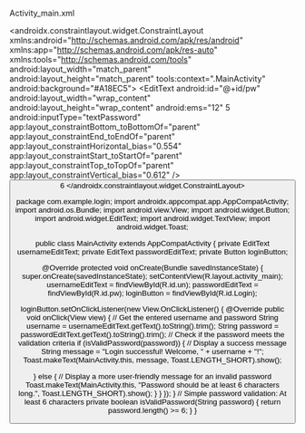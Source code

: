Activity_main.xml
<?xml version="1.0" encoding="utf-8"?>
<androidx.constraintlayout.widget.ConstraintLayout
xmlns:android="http://schemas.android.com/apk/res/android"
xmlns:app="http://schemas.android.com/apk/res-auto"
xmlns:tools="http://schemas.android.com/tools"
android:layout_width="match_parent"
android:layout_height="match_parent"
tools:context=".MainActivity"
android:background="#A18EC5">
<TextView
android:id="@+id/enterUN"
android:layout_width="250dp"
android:layout_height="41dp"
android:text="Enter your username"
android:textSize="25dp"
android:textColor="@color/black"
app:layout_constraintBottom_toBottomOf="parent"
app:layout_constraintEnd_toEndOf="parent"
app:layout_constraintHorizontal_bias="0.51"
app:layout_constraintStart_toStartOf="parent"
app:layout_constraintTop_toTopOf="parent"
app:layout_constraintVertical_bias="0.243" />
<TextView
android:id="@+id/enterPW"
android:layout_width="250dp"
android:layout_height="41dp"
android:text="Enter your password"
android:textSize="25dp"
android:textColor="@color/black"
app:layout_constraintBottom_toBottomOf="parent"
app:layout_constraintEnd_toEndOf="parent"
app:layout_constraintHorizontal_bias="0.523"
app:layout_constraintStart_toStartOf="parent"
app:layout_constraintTop_toTopOf="parent"
app:layout_constraintVertical_bias="0.515" />
<EditText
android:id="@+id/pw"
android:layout_width="wrap_content"
android:layout_height="wrap_content"
android:ems="12"
5
android:inputType="textPassword"
app:layout_constraintBottom_toBottomOf="parent"
app:layout_constraintEnd_toEndOf="parent"
app:layout_constraintHorizontal_bias="0.554"
app:layout_constraintStart_toStartOf="parent"
app:layout_constraintTop_toTopOf="parent"
app:layout_constraintVertical_bias="0.612" />
<EditText
android:id="@+id/un"
android:layout_width="wrap_content"
android:layout_height="wrap_content"
android:ems="12"
android:inputType="text"
app:layout_constraintBottom_toBottomOf="parent"
app:layout_constraintEnd_toEndOf="parent"
app:layout_constraintHorizontal_bias="0.497"
app:layout_constraintStart_toStartOf="parent"
app:layout_constraintTop_toTopOf="parent"
app:layout_constraintVertical_bias="0.348" />
<Button
android:id="@+id/Login"
android:layout_width="wrap_content"
android:layout_height="wrap_content"
android:textSize="20dp"
android:text="Login"
android:layout_marginTop="80dp"
app:layout_constraintBottom_toBottomOf="parent"
app:layout_constraintEnd_toEndOf="parent"
app:layout_constraintStart_toStartOf="parent"
app:layout_constraintTop_toTopOf="parent"
app:layout_constraintVertical_bias="0.718" />
<TextView
android:id="@+id/heading"
android:layout_width="match_parent"
android:layout_height="wrap_content"
android:text="Login Page"
android:background="@color/black"
android:textAlignment="center"
android:textColor="@color/white"
android:textSize="35dp"
app:layout_constraintBottom_toBottomOf="parent"
app:layout_constraintEnd_toEndOf="parent"
app:layout_constraintStart_toStartOf="parent"
app:layout_constraintTop_toTopOf="parent"
app:layout_constraintVertical_bias="0.001" />
6
</androidx.constraintlayout.widget.ConstraintLayout>


package com.example.login;
import androidx.appcompat.app.AppCompatActivity;
import android.os.Bundle;
import android.view.View;
import android.widget.Button;
import android.widget.EditText;
import android.widget.TextView;
import android.widget.Toast;

public class MainActivity extends AppCompatActivity {
private EditText usernameEditText;
private EditText passwordEditText;
private Button loginButton;

@Override
protected void onCreate(Bundle savedInstanceState) {
super.onCreate(savedInstanceState);
setContentView(R.layout.activity_main);
usernameEditText = findViewById(R.id.un);
passwordEditText = findViewById(R.id.pw);
loginButton = findViewById(R.id.Login);

loginButton.setOnClickListener(new View.OnClickListener() {
@Override
public void onClick(View view) {
// Get the entered username and password
String username = usernameEditText.getText().toString().trim();
String password = passwordEditText.getText().toString().trim();
// Check if the password meets the validation criteria
if (isValidPassword(password)) {
// Display a success message
String message = "Login successful! Welcome, " + username + "!";
Toast.makeText(MainActivity.this, message,
Toast.LENGTH_SHORT).show();

} else {
// Display a more user-friendly message for an invalid password
Toast.makeText(MainActivity.this, "Password should be at least 6
characters long.", Toast.LENGTH_SHORT).show();
}
}
});
}
// Simple password validation: At least 6 characters
private boolean isValidPassword(String password) {
return password.length() >= 6;
}
}
